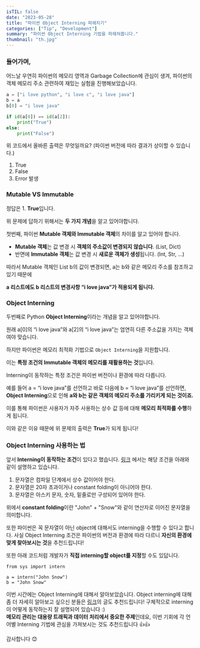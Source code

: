 ```yaml
---
isTIL: false
date: "2023-05-28"
title: "파이썬 Object Interning 파헤치기"
categories: ["Tip", "Development"]
summary: "파이썬 Object Interning 기법을 파헤쳐봅니다."
thumbnail: "th.jpg"
---
```


### 들어가며,
어느날 우연히 파이썬의 메모리 영역과 Garbage Collection에 관심이 생겨, 파이썬의 객체 메모리 주소 관련하여 재밌는 실험을 진행해보았습니다.

```python
a = ["i love python", "i love c", "i love java"]
b = a
b[0] = "i love java"

if id(a[0]) == id(a[2]):
    print("True")
else:
    print("False")
```

위 코드에서 올바른 출력은 무엇일까요?  (파이썬 버전에 따라 결과가 상이할 수 있습니다.)
1. True
2. False
3. Error 발생

### Mutable VS Immutable
정답은 1. **True**입니다.

위 문제에 답하기 위해서는 **두 가지 개념**을 알고 있어야합니다.

첫번째, 파이썬 **Mutable 객체와 Immutable 객체**의 차이를 알고 있어야 합니다.  

- **Mutable 객체**는 값 변경 시 **객체의 주소값이 변경되지 않습니다**. (List, Dict)
- 반면에 **Immutable 객체**는 값 변경 시 **새로운 객체가 생성**됩니다. (Int, Str, …)  

따라서 Mutable 객체인 List b의 값이 변경되면, a는 b와 같은 메모리 주소를 참조하고 있기 때문에 

**a 리스트에도 b 리스트의 변경사항 “i love java”가 적용되게 됩니다.**




### Object Interning
두번째로 Python **Object Interning**이라는 개념을 알고 있어야합니다.  

원래 a[0]의 “i love java”와 a[2]의 “i love java”는 엄연히 다른 주소값을 가지는 객체여야 맞습니다.  



하지만 파이썬은 메모리 최적화 기법으로 `Object Interning`을 지원합니다.

이는 **특정 조건의 Immutable 객체의 메모리를 재활용하는 것**입니다.

Interning이 동작하는 특정 조건은 파이썬 버전이나 환경에 따라 다릅니다.

예를 들어 a = “i love java”를 선언하고 바로 다음에 b = “i love java”를 선언하면,
**Object Interning**으로 인해 **a와 b는 같은 객체의 메모리 주소를 가리키게 되는 것이죠.**

이를 통해 파이썬은 사용자가 자주 사용하는 상수 값 등에 대해 **메모리 최적화를 수행**하게 됩니다.

이와 같은 이유 때문에 위 문제의 출력은 **True**가 되게 됩니다! 

### Object Interning 사용하는 법

앞서 **Interning이 동작하는 조건**이 있다고 했습니다.
[링크](https://medium.com/@bdov_/https-medium-com-bdov-python-objects-part-iii-string-interning-625d3c7319de) 에서는 해당 조건을 아래와 같이 설명하고 있습니다.
1. 문자열은 컴파일 단계에서 상수 값이어야 한다.
2. 문자열은 20자 초과이거나 constant folding이 아니어야 한다.
3. 문자열은 아스키 문자, 숫자, 밑줄로만 구성되어 있어야 한다.

위에서 **constant folding**이란 "John" + "Snow"와 같이 연산자로 이어진 문자열을 의미합니다.  


또한 파이썬은 꼭 문자열이 아닌 object에 대해서도 interning을 수행할 수 있다고 합니다. 사실 Object Interning 조건은 파이썬의 버전과 환경에 따라 다르니 **자신의 환경에 맞게 찾아보시는 것**을 추천드립니다!

또한 아래 코드처럼 개발자가 **직접 interning할 object를 지정**할 수도 있답니다.

```
from sys import intern
 
a = intern("John Snow")
b = "John Snow"
```

이번 시간에는 Object Interning에 대해서 알아보았습니다.
Object interning에 대해 좀 더 자세히 알아보고 싶으신 분들은 [링크](https://nephtyws.github.io/python/interning/)의 글도 추천드립니다! 구체적으로 interning이 어떻게 동작하는지 잘 설명되어 있습니다 :)    
**메모리 관리는 대용량 트래픽과 데이터 처리에서 중요한 주제**인데요, 이번 기회에 각 언어별 Interning 기법에 관심을 가져보시는 것도 추천드립니다 👍👍

감사합니다 😊